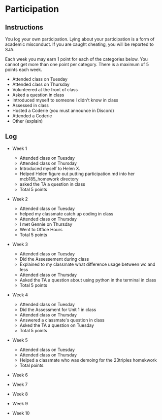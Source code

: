 Participation
=============

## Instructions ##

You log your own participation. Lying about your participation is a form of
academic misconduct. If you are caught cheating, you will be reported to SJA.

Each week you may earn 1 point for each of the categories below. You cannot get
more than one point per category. There is a maximum of 5 points each week.

+ Attended class on Tuesday
+ Attended class on Thursday
+ Volunteered at the front of class
+ Asked a question in class
+ Introduced myself to someone I didn't know in class
+ Assessed in class
+ Hosted a Coderie (you must announce in Discord)
+ Attended a Coderie
+ Other (explain)

## Log ##

- Week 1
	+ Attended class on Tuesday 
	+ Attended class on Thursday 
	+ Introduced myself to Helen X.
	+ Helped Helen figure out putting participation.md into her mcb185_homework directory
	+ asked the TA a question in class 
	+ Total 5 points

- Week 2
	+ Attended class on Tuesday 
	+ helped my classmate catch up coding in class
	+ Attended class on Thursday 
	+ I met Gennie on Thursday 
	+ Went to Office Hours 
	+ Total 5 points 
	
- Week 3
	+ Attended class on Tuesday 
	+ Did the Assessement during class 
	+ Explained to my classmate what difference usage between wc and less 
	+ Attended class on Thursday 
	+ Asked the TA a question about using python in the terminal in class 
	+ Total 5 points 
	
- Week 4
	+ Attended class on Tuesday 
	+ Did the Assessment for Unit 1 in class 
	+ Attended class on Thursday 
	+ Answered a classmate's question in class 
	+ Asked the TA a question on Tuesday
	+ Total 5 points 
- Week 5
	+ Attended class on Tuesday 
	+ Attended class on Thursday 
	+ Helped a classmate who was demoing for the 23triples homekwork 
	+ Total points 
	
- Week 6
- Week 7
- Week 8
- Week 9
- Week 10
